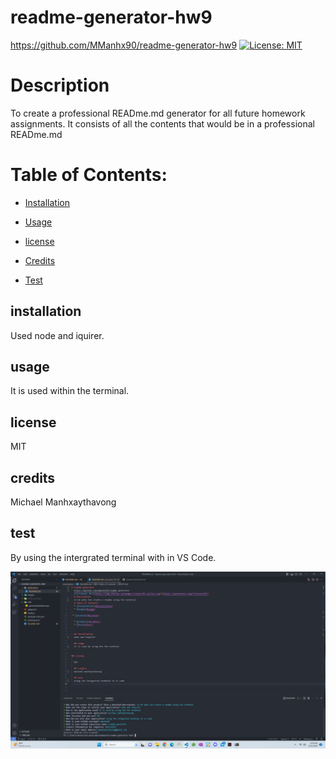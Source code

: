 # readme-generator-hw9
  https://github.com/MManhx90/readme-generator-hw9
  [![License: MIT](https://img.shields.io/badge/License-MIT-yellow.svg)](https://opensource.org/licenses/MIT)
  # Description
  To create a professional READme.md generator for all future homework assignments. It consists of all the contents that would be in a professional READme.md
  # Table of Contents:
  * [Installation](#installation)
  * [Usage](#usage)
  
 * [license](#license)

  * [Credits](#credits)
  * [Test](#test)
  

  ## installation
  Used node and iquirer.

  ## usage
  It is used within the terminal.
  
  
## license

  MIT

  ## credits
  Michael Manhxaythavong

  ## test
  By using the intergrated terminal with in VS Code.

 
 
 
  ![alt text](images/Screenshot.png)